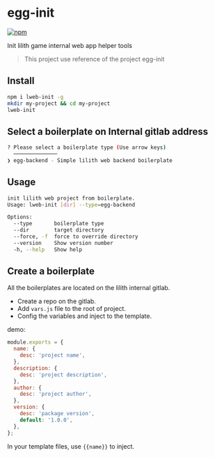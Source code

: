 egg-init
=======

[![npm](https://img.shields.io/npm/v/:package.svg?style=flat-square)](https://www.npmjs.com/package/lweb-init)

Init lilith game internal web app helper tools

> This project use reference of the project egg-init

## Install

```bash
npm i lweb-init -g
mkdir my-project && cd my-project
lweb-init
```

## Select a boilerplate on Internal gitlab address

```bash
? Please select a boilerplate type (Use arrow keys)
  ──────────────
❯ egg-backend - Simple lilith web backend boilerplate
```

## Usage

```bash
init lilith web project from boilerplate.
Usage: lweb-init [dir] --type=egg-backend

Options:
  --type       boilerplate type                                         [string]
  --dir        target directory                                         [string]
  --force, -f  force to override directory                             [boolean]
  --version    Show version number                                     [boolean]
  -h, --help   Show help                                               [boolean]
```

## Create a boilerplate

All the boilerplates are located on the lilith internal gitlab.

- Create a repo on the gitlab.
- Add `vars.js` file to the root of project.
- Config the variables and inject to the template.

demo:

```javascript
module.exports = {
  name: {
    desc: 'project name',
  },
  description: {
    desc: 'project description',
  },
  author: {
    desc: 'project author',
  },
  version: {
    desc: 'package version',
    default: '1.0.0',
  },
};
```

In your template files, use `{{name}}` to inject.